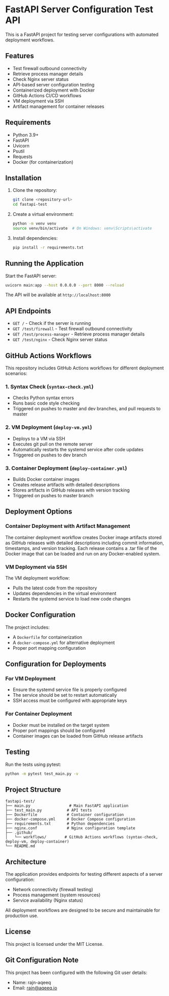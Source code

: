 # FastAPI Server Configuration Test API

This is a FastAPI project for testing server configurations with automated deployment workflows.

## Features

- Test firewall outbound connectivity
- Retrieve process manager details
- Check Nginx server status
- API-based server configuration testing
- Containerized deployment with Docker
- GitHub Actions CI/CD workflows
- VM deployment via SSH
- Artifact management for container releases

## Requirements

- Python 3.9+
- FastAPI
- Uvicorn
- Psutil
- Requests
- Docker (for containerization)

## Installation

1. Clone the repository:
   ```bash
   git clone <repository-url>
   cd fastapi-test
   ```

2. Create a virtual environment:
   ```bash
   python -m venv venv
   source venv/bin/activate  # On Windows: venv\Scripts\activate
   ```

3. Install dependencies:
   ```bash
   pip install -r requirements.txt
   ```

## Running the Application

Start the FastAPI server:
```bash
uvicorn main:app --host 0.0.0.0 --port 8000 --reload
```

The API will be available at `http://localhost:8000`

## API Endpoints

- `GET /` - Check if the server is running
- `GET /test/firewall` - Test firewall outbound connectivity
- `GET /test/process-manager` - Retrieve process manager details
- `GET /test/nginx` - Check Nginx server status

## GitHub Actions Workflows

This repository includes GitHub Actions workflows for different deployment scenarios:

### 1. Syntax Check (`syntax-check.yml`)
- Checks Python syntax errors
- Runs basic code style checking
- Triggered on pushes to master and dev branches, and pull requests to master

### 2. VM Deployment (`deploy-vm.yml`)
- Deploys to a VM via SSH
- Executes git pull on the remote server
- Automatically restarts the systemd service after code updates
- Triggered on pushes to dev branch

### 3. Container Deployment (`deploy-container.yml`)
- Builds Docker container images
- Creates release artifacts with detailed descriptions
- Stores artifacts in GitHub releases with version tracking
- Triggered on pushes to master branch

## Deployment Options

### Container Deployment with Artifact Management

The container deployment workflow creates Docker image artifacts stored as GitHub releases with detailed descriptions including commit information, timestamps, and version tracking. Each release contains a .tar file of the Docker image that can be loaded and run on any Docker-enabled system.

### VM Deployment via SSH

The VM deployment workflow:
- Pulls the latest code from the repository
- Updates dependencies in the virtual environment
- Restarts the systemd service to load new code changes

## Docker Configuration

The project includes:
- A `Dockerfile` for containerization
- A `docker-compose.yml` for alternative deployment
- Proper port mapping configuration

## Configuration for Deployments

### For VM Deployment
- Ensure the systemd service file is properly configured
- The service should be set to restart automatically
- SSH access must be configured with appropriate keys

### For Container Deployment
- Docker must be installed on the target system
- Proper port mappings should be configured
- Container images can be loaded from GitHub release artifacts

## Testing

Run the tests using pytest:
```bash
python -m pytest test_main.py -v
```

## Project Structure

```
fastapi-test/
├── main.py                 # Main FastAPI application
├── test_main.py           # API tests
├── Dockerfile             # Container configuration
├── docker-compose.yml     # Docker Compose configuration
├── requirements.txt       # Python dependencies
├── nginx.conf             # Nginx configuration template
├── .github/
│   └── workflows/        # GitHub Actions workflows (syntax-check, deploy-vm, deploy-container)
└── README.md
```

## Architecture

The application provides endpoints for testing different aspects of a server configuration:
- Network connectivity (firewall testing)
- Process management (system resources)
- Service availability (Nginx status)

All deployment workflows are designed to be secure and maintainable for production use.

## License

This project is licensed under the MIT License.

## Git Configuration Note

This project has been configured with the following Git user details:
- Name: rajn-aqeeq
- Email: rajn@aqeeq.io